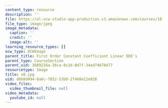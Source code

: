 ```yaml
---
content_type: resource
description: ''
file: https://ol-ocw-studio-app-production.s3.amazonaws.com/courses/18-03sc-differential-equations-fall-2011/d668d4948a6c785253b02f400e12e928_s8.jpg
file_type: image/jpeg
image_metadata:
  caption: ''
  credit: ''
  image-alt: ''
learning_resource_types: []
ocw_type: OCWImage
parent_title: First Order Constant Coefficient Linear ODE's
parent_type: CourseSection
parent_uid: 3689226a-36ca-8c2d-8d7f-34ad74678477
resourcetype: Image
title: s8.jpg
uid: d668d494-8a6c-7852-53b0-2f400e12e928
video_files:
  video_thumbnail_file: null
video_metadata:
  youtube_id: null
---
```

